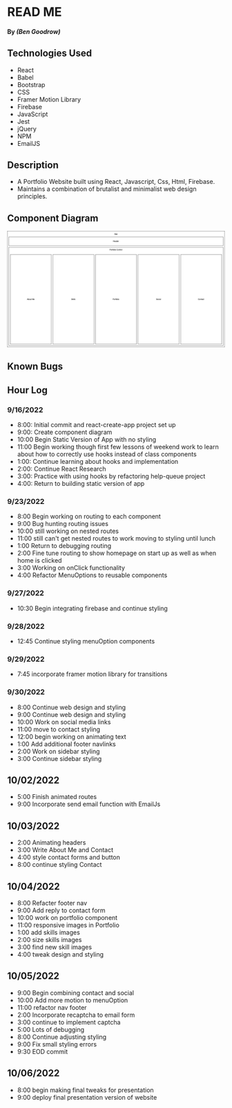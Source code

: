 # READ ME

#### By _**(Ben Goodrow)**_

## Technologies Used

* React
* Babel
* Bootstrap
* CSS
* Framer Motion Library
* Firebase
* JavaScript
* Jest
* jQuery
* NPM
* EmailJS

## Description
- A Portfolio Website built using React, Javascript, Css, Html, Firebase.
- Maintains a combination of brutalist and minimalist web design principles.

## Component Diagram

![component-diagram](./Portfolio.png)

## Known Bugs

## Hour Log

### 9/16/2022

- 8:00: Initial commit and react-create-app project set up
- 9:00: Create component diagram
- 10:00 Begin Static Version of App with no styling
- 11:00 Begin working though first few lessons of weekend work to learn about how to correctly use hooks instead of class components
- 1:00: Continue learning about hooks and implementation
- 2:00: Continue React Research
- 3:00: Practice with using hooks by refactoring help-queue project
- 4:00: Return to building static version of app

### 9/23/2022

- 8:00 Begin working on routing to each component
- 9:00 Bug hunting routing issues
- 10:00 still working on nested routes
- 11:00 still can't get nested routes to work moving to styling until lunch
- 1:00 Return to debugging routing
- 2:00 Fine tune routing to show homepage on start up as well as when home is clicked
- 3:00 Working on onClick functionality
- 4:00 Refactor MenuOptions to reusable components

### 9/27/2022
- 10:30 Begin integrating firebase and continue styling

### 9/28/2022
- 12:45 Continue styling menuOption components

### 9/29/2022
- 7:45 incorporate framer motion library for transitions

### 9/30/2022
- 8:00 Continue web design and styling
- 9:00 Continue web design and styling
- 10:00 Work on social media links
- 11:00 move to contact styling
- 12:00 begin working on animating text
- 1:00 Add additional footer navlinks
- 2:00 Work on sidebar styling
- 3:00 Continue sidebar styling

## 10/02/2022
- 5:00 Finish animated routes
- 9:00 Incorporate send email function with EmailJs

## 10/03/2022
- 2:00 Animating headers
- 3:00 Write About Me and Contact
- 4:00 style contact forms and button
- 8:00 continue styling Contact

## 10/04/2022
- 8:00 Refacter footer nav
- 9:00 Add reply to contact form
- 10:00 work on portfolio component
- 11:00 responsive images in Portfolio
- 1:00 add skills images
- 2:00 size skills images
- 3:00 find new skill images
- 4:00 tweak design and styling

## 10/05/2022
- 9:00 Begin combining contact and social
- 10:00 Add more motion to menuOption
- 11:00 refactor nav footer
- 2:00 Incorporate recaptcha to email form
- 3:00 continue to implement captcha
- 5:00 Lots of debugging
- 8:00 Continue adjusting styling
- 9:00 Fix small styling errors
- 9:30 EOD commit

## 10/06/2022
- 8:00 begin making final tweaks for presentation
- 9:00 deploy final presentation version of website